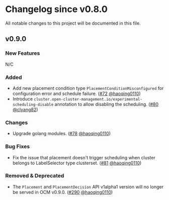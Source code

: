 # Changelog since v0.8.0
All notable changes to this project will be documented in this file.

## v0.9.0

### New Features
N/C

### Added
* Add new placement condition type `PlacementConditionMisconfigured` for configuration error and schedule failure. ([#72](https://github.com/open-cluster-management-io/placement/pull/72) [@haoqing0110](https://github.com/haoqing0110))
* Introduce `cluster.open-cluster-management.io/experimental-scheduling-disable` annotation to allow disabling the scheduling. ([#80](https://github.com/open-cluster-management-io/placement/pull/80) [@clyang82](https://github.com/clyang82))

### Changes
* Upgrade golang modules. ([#78](https://github.com/open-cluster-management-io/placement/pull/78) [@haoqing0110](https://github.com/haoqing0110))

### Bug Fixes
* Fix the issue that placement doesn't trigger scheduling when cluster belongs to LabelSelector type clusterset. ([#81](https://github.com/open-cluster-management-io/placement/pull/81) [@haoqing0110](https://github.com/haoqing0110))

### Removed & Deprecated
* The `Placement` and `PlacementDecision` API v1alpha1 version will no longer be served in OCM v0.9.0. ([#290](https://github.com/open-cluster-management-io/open-cluster-management-io.github.io/pull/290) [@haoqing0110](https://github.com/haoqing0110))